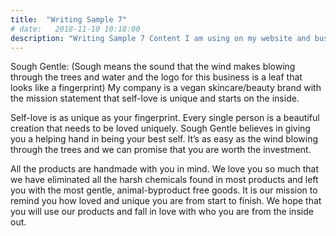 ```yaml
---
title:  "Writing Sample 7"
# date:   2018-11-10 10:18:00
description: "Writing Sample 7 Content I am using on my website and business"
---
```


Sough Gentle:  (Sough means the sound that the wind makes blowing through the trees and water and the logo for this business is a leaf that looks like a fingerprint) My company is a vegan skincare/beauty brand with the mission statement that self-love is unique and starts on the inside.  

Self-love is as unique as your fingerprint. Every single person is a beautiful creation that needs to be loved uniquely. Sough Gentle believes in giving you a helping hand in being your best self. It’s as easy as the wind blowing through the trees and we can promise that you are worth the investment. 

All the products are handmade with you in mind. We love you so much that we have eliminated all the harsh chemicals found in most products and left you with the most gentle, animal-byproduct free goods. It is our mission to remind you how loved and unique you are from start to finish. We hope that you will use our products and fall in love with who you are from the inside out. 

